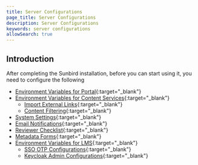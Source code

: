 ```yaml
---
title: Server Configurations
page_title: Server Configurations
description: Server Configurations
keywords: server configurations
allowSearch: true
---
```

 
## Introduction

After completing the Sunbird installation, before you can start using it, you need to configure the following 

* [Environment Variables for Portal](developer-docs/server-configurations/env_variables_portal){:target="_blank"}
* [Environment Variables for Content Services](developer-docs/server-configurations/env_variables_content_service){:target="_blank"}
    * [Import External Links](developer-docs/server-configurations/configuring_domain_ext_links){:target="_blank"}
    * [Content Filtering](developer-docs/server-configurations/content_filtering){:target="_blank"}
* [System Settings](developer-docs/server-configurations/system_settings){:target="_blank"}
* [Email Notifications](developer-docs/server-configurations/configuring_email_notification){:target="_blank"}
* [Reviewer Checklist](developer-docs/server-configurations/content_checklist_configuration){:target="_blank"}
* [Metadata Forms](developer-docs/server-configurations//metadata_driven_forms){:target="_blank"}
* [Environment Variables for LMS](developer-docs/server-configurations/env_variables_lms){:target="_blank"}
    * [SSO OTP Configurations](developer-docs/server-configurations/sso_otpsms){:target="_blank"}
    * [Keycloak Admin Configurations](developer-docs/server-configurations/keycloak_admin_config_settings){:target="_blank"}

